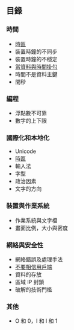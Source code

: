 ## 目錄

### 時間

* [時區](article/timezone.md)
* 裝置時鐘的不同步
* 裝置時鐘的不穩定
* [當資料與時間掛勾](article/time_related_data.md)
* 時間不是資料主鍵
* 閏秒

### 編程

* 浮點數不可靠
* 數字的上下限

### 國際化和本地化

* Unicode
* [時區](article/timezone.md)
* 輸入法
* 字型
* 政治因素
* 文字的方向

### 裝置與作業系統

* 作業系統與文字檔
* 畫面比例，大小與密度

### 網絡與安全性

* 網絡錯誤及處理手法
* [不要相信用戶端](article/dont_trust_client.md)
* 資料的存放
* 區域 IP 封鎖
* 破解的技術門檻

### 其他

* O 和 0，I 和 l 和 1
